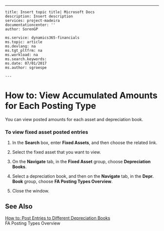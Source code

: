 ---
    title: Insert topic title| Microsoft Docs
    description: Insert description
    services: project-madeira
    documentationcenter: ''
    author: SorenGP

    ms.service: dynamics365-financials
    ms.topic: article
    ms.devlang: na
    ms.tgt_pltfrm: na
    ms.workload: na
    ms.search.keywords:
    ms.date: 07/01/2017
    ms.author: sgroespe

    ---
# How to: View Accumulated Amounts for Each Posting Type
You can view posted amounts for each asset and depreciation book.  
  
### To view fixed asset posted entries  
  
1.  In the **Search** box, enter **Fixed Assets**, and then choose the related link.  
  
2.  Select the fixed asset that you want to view.  
  
3.  On the **Navigate** tab, in the **Fixed Asset** group, choose **Depreciation Books**.  
  
4.  Select a depreciation book, and then on the **Navigate**  tab, in the **Depr. Book** group, choose **FA Posting Types Overview**.  
  
5.  Close the window.  
  
## See Also  
 [How to: Post Entries to Different Depreciation Books](../Finance/how-to-post-entries-to-different-depreciation-books.md)   
 FA Posting Types Overview